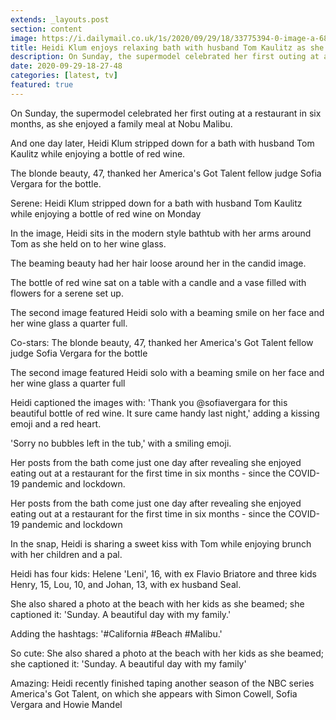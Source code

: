 ```yaml
---
extends: _layouts.post
section: content
image: https://i.dailymail.co.uk/1s/2020/09/29/18/33775394-0-image-a-68_1601399292323.jpg 
title: Heidi Klum enjoys relaxing bath with husband Tom Kaulitz as she thanks AGT co-star Sofia Vergara 
description: On Sunday, the supermodel celebrated her first outing at a restaurant in six months, as she enjoyed a family meal at Nobu Malibu. 
date: 2020-09-29-18-27-48 
categories: [latest, tv] 
featured: true 
--- 
```

On Sunday, the supermodel celebrated her first outing at a restaurant in six months, as she enjoyed a family meal at Nobu Malibu.

And one day later, Heidi Klum stripped down for a bath with husband Tom Kaulitz while enjoying a bottle of red wine.

The blonde beauty, 47, thanked her America's Got Talent fellow judge Sofia Vergara for the bottle.

Serene: Heidi Klum stripped down for a bath with husband Tom Kaulitz while enjoying a bottle of red wine on Monday

In the image, Heidi sits in the modern style bathtub with her arms around Tom as she held on to her wine glass.

The beaming beauty had her hair loose around her in the candid image.

The bottle of red wine sat on a table with a candle and a vase filled with flowers for a serene set up.

The second image featured Heidi solo with a beaming smile on her face and her wine glass a quarter full.

Co-stars: The blonde beauty, 47, thanked her America's Got Talent fellow judge Sofia Vergara for the bottle

The second image featured Heidi solo with a beaming smile on her face and her wine glass a quarter full

Heidi captioned the images with: 'Thank you @sofiavergara for this beautiful bottle of red wine. It sure came handy last night,' adding a kissing emoji and a red heart.

'Sorry no bubbles left in the tub,' with a smiling emoji. 

Her posts from the bath come just one day after revealing she enjoyed eating out at a restaurant for the first time in six months - since the COVID-19 pandemic and lockdown.

Her posts from the bath come just one day after revealing she enjoyed eating out at a restaurant for the first time in six months - since the COVID-19 pandemic and lockdown

In the snap, Heidi is sharing a sweet kiss with Tom while enjoying brunch with her children and a pal.

Heidi has four kids: Helene 'Leni', 16, with ex Flavio Briatore and three kids Henry, 15, Lou, 10, and Johan, 13, with ex husband Seal. 

She also shared a photo at the beach with her kids as she beamed; she captioned it: 'Sunday. A beautiful day with my family.'

Adding the hashtags: '#California #Beach #Malibu.' 

So cute: She also shared a photo at the beach with her kids as she beamed; she captioned it: 'Sunday. A beautiful day with my family'

Amazing: Heidi recently finished taping another season of the NBC series America's Got Talent, on which she appears with Simon Cowell, Sofia Vergara and Howie Mandel

